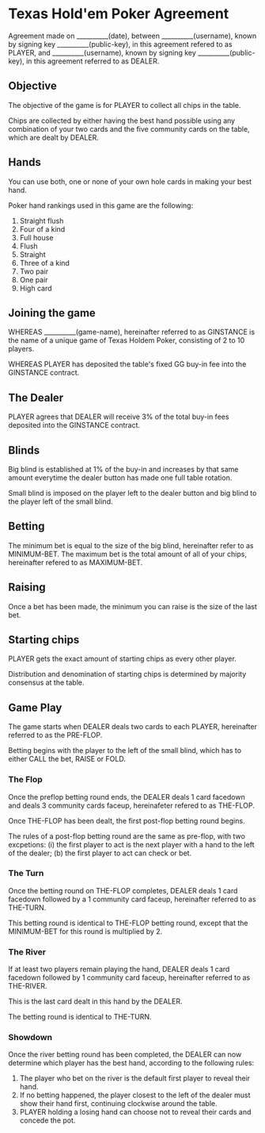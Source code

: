 # Texas Hold'em Poker Agreement

Agreement made on __________(date), between __________(username), known by signing key __________(public-key), in this agreement refered to as PLAYER, and __________(username), known by signing key __________(public-key), in this agreement referred to as DEALER.

## Objective

The objective of the game is for PLAYER to collect all chips in the table. 

Chips are collected by either having the best hand possible using any combination of your two cards and the five community cards on the table, which are dealt by DEALER.

## Hands

You can use both, one or none of your own hole cards in making your best hand.

Poker hand rankings used in this game are the following:

1. Straight flush
2. Four of a kind
3. Full house
4. Flush
5. Straight
6. Three of a kind
7. Two pair
8. One pair
9. High card

## Joining the game

WHEREAS __________(game-name), hereinafter referred to as GINSTANCE is the name of a unique game of Texas Holdem Poker, consisting of 2 to 10 players.

WHEREAS PLAYER has deposited the table's fixed GG buy-in fee into the GINSTANCE contract.

## The Dealer

PLAYER agrees that DEALER will receive 3% of the total buy-in fees deposited into the GINSTANCE contract. 

## Blinds

Big blind is established at 1% of the buy-in and increases by that same amount everytime the dealer button has made one full table rotation.

Small blind is imposed on the player left to the dealer button and big blind to the player left of the small blind. 

## Betting

The minimum bet is equal to the size of the big blind, hereinafter refer to as MINIMUM-BET. 
The maximum bet is the total amount of all of your chips, hereinafter refered to as MAXIMUM-BET.

## Raising

Once a bet has been made, the minimum you can raise is the size of the last bet.

## Starting chips

PLAYER gets the exact amount of starting chips as every other player. 

Distribution and denomination of starting chips is determined by majority consensus at the table.

## Game Play

The game starts when DEALER deals two cards to each PLAYER, hereinafter referred to as the PRE-FLOP.  

Betting begins with the player to the left of the small blind, which has to either CALL the bet, RAISE or FOLD.

### The Flop

Once the preflop betting round ends, the DEALER deals 1 card facedown and deals 3 community cards faceup, hereinafeter refered to as THE-FLOP.

Once THE-FLOP has been dealt, the first post-flop betting round begins. 

The rules of a post-flop betting round are the same as pre-flop, with two excpetions: (i) the first player to act is the next player with a hand to the left of the dealer; (b) the first player to act can check or bet.

### The Turn

Once the betting round on THE-FLOP completes, DEALER deals 1 card facedown followed by a 1 community card faceup, hereinafter referred to as THE-TURN.

This betting round is identical to THE-FLOP betting round, except that the MINIMUM-BET for this round is multiplied by 2.

### The River

If at least two players remain playing the hand, DEALER deals 1 card facedown followed by 1 community card faceup, hereinafter referred to as THE-RIVER.

This is the last card dealt in this hand by the DEALER. 

The betting round is identical to THE-TURN.

### Showdown

Once the river betting round has been completed, the DEALER can now determine which player has the best hand, according to the following rules:

1. The player who bet on the river is the default first player to reveal their hand.
2. If no betting happened, the player closest to the left of the dealer must show their hand first, continuing clockwise around the table.
3. PLAYER holding a losing hand can choose not to reveal their cards and concede the pot.

